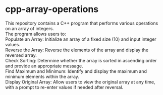 # cpp-array-operations
This repository contains a C++ program that performs various operations on an array of integers.
<br>
The program allows users to:
<br>
Populate an Array: Initialize an array of a fixed size (10) and input integer values.
<br>
Reverse the Array: Reverse the elements of the array and display the reversed array.
<br>
Check Sorting: Determine whether the array is sorted in ascending order and provide an appropriate message.
<br>
Find Maximum and Minimum: Identify and display the maximum and minimum elements within the array.
<br>
Display Original Array: Allow users to view the original array at any time, with a prompt to re-enter values if needed after reversal.
